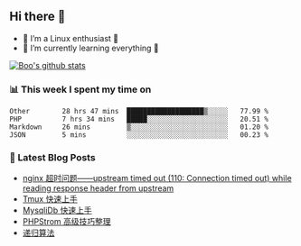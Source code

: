 ## Hi there 👋
* 🔭 I’m a Linux enthusiast 🐧️
* 🏃️ I’m currently learning everything 🏃️

[![Boo's github stats](https://github-readme-stats.vercel.app/api?username=0xAiKang)](https://github.com/anuraghazra/github-readme-stats)

<!-- [![Most Used Langs](https://github-readme-stats.vercel.app/api/top-langs/?username=0xAiKang)](https://github.com/anuraghazra/github-readme-stats) -->

### 📊 This week I spent my time on
<!--START_SECTION:waka-->
```text
Other        28 hrs 47 mins  ███████████████████▒░░░░░   77.99 % 
PHP          7 hrs 34 mins   █████░░░░░░░░░░░░░░░░░░░░   20.51 % 
Markdown     26 mins         ▒░░░░░░░░░░░░░░░░░░░░░░░░   01.20 % 
JSON         5 mins          ░░░░░░░░░░░░░░░░░░░░░░░░░   00.23 % 
```
<!--END_SECTION:waka-->

### 📕 Latest Blog Posts
<!-- BLOG-POST-LIST:START -->
- [nginx 超时问题——upstream timed out (110: Connection timed out) while reading response header from upstream](https://www.0x2beace.com/nginx-timeout-problem-upstream-timed-out-110-Connection-timed-out-while-reading-response-header-from-upstream/)
- [Tmux 快速上手](https://www.0x2beace.com/tmux-quick-start/)
- [MysqliDb 快速上手](https://www.0x2beace.com/mysqlidb-is-quick-to-get-started/)
- [PHPStrom 高级技巧整理](https://www.0x2beace.com/phpstorm-advanced-skills-finishing/)
- [递归算法](https://www.0x2beace.com/recursive-algorithm/)
<!-- BLOG-POST-LIST:END -->

